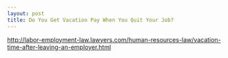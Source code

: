 ```yaml
---
layout: post
title: Do You Get Vacation Pay When You Quit Your Job?
---
```


http://labor-employment-law.lawyers.com/human-resources-law/vacation-time-after-leaving-an-employer.html

